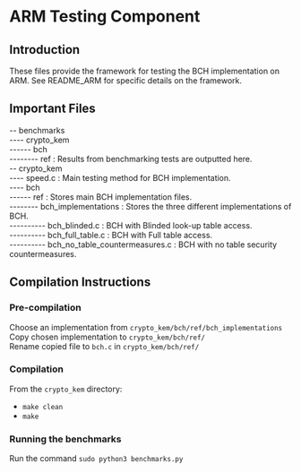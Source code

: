 # ARM Testing Component
## Introduction
These files provide the framework for testing the BCH implementation on ARM.
See README_ARM for specific details on the framework. 

## Important Files
-- benchmarks<br>
---- crypto_kem<br>
------ bch<br>
-------- ref : Results from benchmarking tests are outputted here.<br>
-- crypto_kem<br>
---- speed.c : Main testing method for BCH implementation.<br>
---- bch<br>
------ ref : Stores main BCH implementation files.<br>
-------- bch_implementations : Stores the three different implementations of BCH.<br>
---------- bch_blinded.c : BCH with Blinded look-up table access.<br>
---------- bch_full_table.c : BCH with Full table access.<br>
---------- bch_no_table_countermeasures.c : BCH with no table security countermeasures.<br>

## Compilation Instructions
### Pre-compilation
Choose an implementation from `crypto_kem/bch/ref/bch_implementations`<br>
Copy chosen implementation to `crypto_kem/bch/ref/`<br>
Rename copied file to `bch.c` in `crypto_kem/bch/ref/`

### Compilation
From the `crypto_kem` directory:
* `make clean`
* `make`

### Running the benchmarks
Run the command `sudo python3 benchmarks.py`
